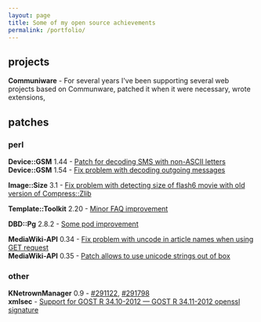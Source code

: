 ```yaml
---
layout: page
title: Some of my open source achievements 
permalink: /portfolio/
---
```


## projects

**Communiware** - For several years I've been supporting several web projects based on Communware, patched it when it were necessary, wrote extensions,

## patches

### perl

**Device::GSM** 1.44 - [Patch for decoding SMS with non-ASCII letters](https://rt.cpan.org/Public/Bug/Display.html?id=20906) <br>
**Device::GSM** 1.54 - [Fix problem with decoding outgoing messages](https://rt.cpan.org/Public/Bug/Display.html?id=31565)

**Image::Size** 3.1 - [Fix problem with detecting size of flash6 movie with old version of Compress::Zlib](https://rt.cpan.org/Public/Bug/Display.html?id=27844)

**Template::Toolkit** 2.20 - [Minor FAQ improvement](http://rt.cpan.org/Public/Bug/Display.html?id=34876)

**DBD::Pg** 2.8.2 - [Some pod improvement](http://rt.cpan.org/Public/Bug/Display.html?id=37015)

**MediaWiki-API** 0.34 - [Fix problem with uncode in article names when using GET request](https://rt.cpan.org/Public/Bug/Display.html?id=59673) <br>
**MediaWiki-API** 0.35 - [Patch allows to use unicode strings out of box](https://rt.cpan.org/Public/Bug/Display.html?id=59976)

### other

**KNetrownManager** 0.9 - [#291122](https://bugs.kde.org/show_bug.cgi?id=291122), [#291798](https://bugs.kde.org/show_bug.cgi?id=291798) <br>
**xmlsec** - [Support for GOST R 34.10-2012 &mdash; GOST R 34.11-2012 openssl signature](https://github.com/GNOME/xmlsec/commit/0606b7421d17b36600f27e338f82dd473d753ec9)  

